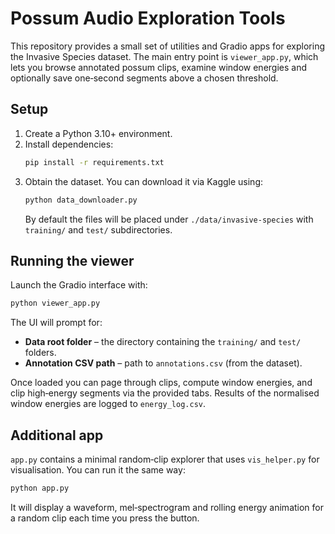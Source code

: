 # Possum Audio Exploration Tools

This repository provides a small set of utilities and Gradio apps for exploring the Invasive Species dataset.  The main entry point is `viewer_app.py`, which lets you browse annotated possum clips, examine window energies and optionally save one‑second segments above a chosen threshold.

## Setup
1. Create a Python 3.10+ environment.
2. Install dependencies:
   ```bash
   pip install -r requirements.txt
   ```
3. Obtain the dataset.  You can download it via Kaggle using:
   ```bash
   python data_downloader.py
   ```
   By default the files will be placed under `./data/invasive-species` with `training/` and `test/` subdirectories.

## Running the viewer
Launch the Gradio interface with:
```bash
python viewer_app.py
```
The UI will prompt for:
- **Data root folder** – the directory containing the `training/` and `test/` folders.
- **Annotation CSV path** – path to `annotations.csv` (from the dataset).

Once loaded you can page through clips, compute window energies, and clip high‑energy segments via the provided tabs. Results of the normalised window energies are logged to `energy_log.csv`.

## Additional app
`app.py` contains a minimal random‑clip explorer that uses `vis_helper.py` for visualisation.  You can run it the same way:
```bash
python app.py
```
It will display a waveform, mel‑spectrogram and rolling energy animation for a random clip each time you press the button.
